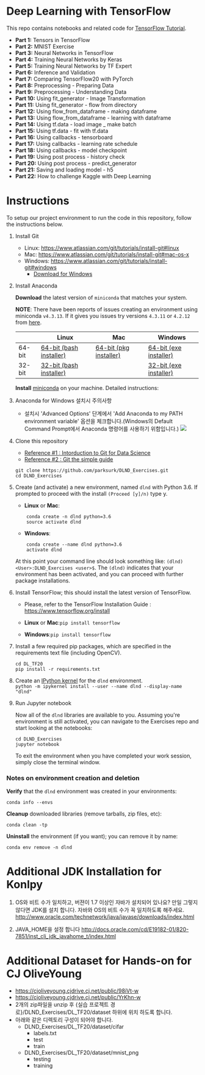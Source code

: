 Deep Learning with TensorFlow
=============================

This repo contains notebooks and related code for [TensorFlow Tutorial](https://www.tensorflow.org/tutorials/).

-	**Part 1:** Tensors in TensorFlow
-	**Part 2:** MNIST Exercise
-	**Part 3:** Neural Networks in TensorFlow
-	**Part 4:** Training Neural Networks by Keras
-	**Part 5:** Training Neural Networks by TF Expert
-	**Part 6:** Inference and Validation
-	**Part 7:** Comparing TensorFlow20 with PyTorch
-	**Part 8:** Preprocessing - Preparing Data
-	**Part 9:** Preprocessing - Understanding Data
-	**Part 10:** Using fit_generator - Image Transformation
-	**Part 11:** Using fit_generator - flow from directory
-	**Part 12:** Using flow_from_dataframe - making dataframe
-	**Part 13:** Using flow_from_dataframe - learning with dataframe
-	**Part 14:** Using tf.data - load image _ make batch
-	**Part 15:** Using tf.data - fit with tf.data
-	**Part 16:** Using callbacks - tensorboard
-	**Part 17:** Using callbacks - learning rate schedule
-	**Part 18:** Using callbacks - model checkpoint
-	**Part 19:** Using post process - history check
-	**Part 20:** Using post process - predict_generator
-	**Part 21:** Saving and loading model - h5
-	**Part 22:** How to challenge Kaggle with Deep Learning

Instructions
============

To setup our project environment to run the code in this repository, follow the instructions below.

1.	Install Git

	-	Linux: https://www.atlassian.com/git/tutorials/install-git#linux
	-	Mac: https://www.atlassian.com/git/tutorials/install-git#mac-os-x
	-	Windows: https://www.atlassian.com/git/tutorials/install-git#windows
		-	[Download for Windows](https://drive.google.com/file/d/1FIElyMq4C1M0sVyEAtJ61jb8NRFowPtI/view?usp=sharing)

2.	Install Anaconda

	**Download** the latest version of `miniconda` that matches your system.

	**NOTE**: There have been reports of issues creating an environment using miniconda `v4.3.13`. If it gives you issues try versions `4.3.11` or `4.2.12` from [here](https://repo.continuum.io/miniconda/).

	|        | Linux                                                                                            | Mac                                                                                               | Windows                                                                                            |
	|--------|--------------------------------------------------------------------------------------------------|---------------------------------------------------------------------------------------------------|----------------------------------------------------------------------------------------------------|
	| 64-bit | [64-bit (bash installer)](https://repo.continuum.io/miniconda/Miniconda3-latest-Linux-x86_64.sh) | [64-bit (pkg installer)](https://repo.continuum.io/miniconda/Miniconda3-latest-MacOSX-x86_64.pkg) | [64-bit (exe installer)](https://repo.continuum.io/miniconda/Miniconda3-latest-Windows-x86_64.exe) |
	| 32-bit | [32-bit (bash installer)](https://repo.continuum.io/miniconda/Miniconda3-latest-Linux-x86.sh)    |                                                                                                   | [32-bit (exe installer)](https://repo.continuum.io/miniconda/Miniconda3-latest-Windows-x86_64.exe) |

	**Install** [miniconda](http://conda.pydata.org/miniconda.html) on your machine. Detailed instructions:

3.	Anaconda for Windows 설치시 주의사항

	-	설치시 'Advanced Options' 단계에서 'Add Anaconda to my PATH environment variable' 옵션을 체크합니다.(Windows의 Default Command Prompt에서 Anaconda 명령어를 사용하기 위함입니다.) ![](assets/images/readme_1_anaconda_installation_advanced_option_add_path.png)

4.	Clone this repository

	-	[Reference #1 : Intorduction to Git for Data Science](https://www.datacamp.com/courses/introduction-to-git-for-data-science)
	-	[Reference #2 : Git the simple guide](https://rogerdudler.github.io/git-guide/index.ko.html)

	```
	git clone https://github.com/parksurk/DLND_Exercises.git
	cd DLND_Exercises
	```

5.	Create (and activate) a new environment, named `dlnd` with Python 3.6. If prompted to proceed with the install `(Proceed [y]/n)` type y.

	-	**Linux** or **Mac**:

	```
	    conda create -n dlnd python=3.6
	    source activate dlnd
	```

	-	**Windows**:

	```
	    conda create --name dlnd python=3.6
	    activate dlnd
	```

	At this point your command line should look something like: `(dlnd) <User>:DLND_Exercises <user>$`. The `(dlnd)` indicates that your environment has been activated, and you can proceed with further package installations.

6.	Install TensorFlow; this should install the latest version of TensorFlow.

	-	Please, refer to the TensorFlow Installation Guide : https://www.tensorflow.org/install

	-	**Linux** or **Mac**:`
		pip install tensorflow
		`

	-	**Windows**:`
		pip install tensorflow
		`

7.	Install a few required pip packages, which are specified in the requirements text file (including OpenCV).

	```
	cd DL_TF20
	pip install -r requirements.txt
	```

8.	Create an [IPython kernel](http://ipython.readthedocs.io/en/stable/install/kernel_install.html) for the `dlnd` environment.  
	`
	python -m ipykernel install --user --name dlnd --display-name "dlnd"
	`

9.	Run Jupyter notebook

	Now all of the `dlnd` libraries are available to you. Assuming you're environment is still activated, you can navigate to the Exercises repo and start looking at the notebooks:

	```
	cd DLND_Exercises
	jupyter notebook
	```

	To exit the environment when you have completed your work session, simply close the terminal window.

### Notes on environment creation and deletion

**Verify** that the `dlnd` environment was created in your environments:

```
conda info --envs
```

**Cleanup** downloaded libraries (remove tarballs, zip files, etc):

```
conda clean -tp
```

**Uninstall** the environment (if you want); you can remove it by name:

```
conda env remove -n dlnd
```

Additional JDK Installation for Konlpy
======================================

1.	OS와 비트 수가 일치하고, 버젼이 1.7 이상인 자바가 설치되어 있나요? 만일 그렇지 않다면 JDK를 설치 합니다. 자바와 OS의 비트 수가 꼭 일치하도록 해주세요. http://www.oracle.com/technetwork/java/javase/downloads/index.html

2.	JAVA_HOME을 설정 합니다 http://docs.oracle.com/cd/E19182-01/820-7851/inst_cli_jdk_javahome_t/index.html

Additional Dataset for Hands-on for CJ OliveYoung
=================================================

-	https://cjoliveyoung.cjdrive.cj.net/public/98iVt-w
-	https://cjoliveyoung.cjdrive.cj.net/public/YrKhn-w
-	2개의 zip파일을 unzip 후 {실습 프로젝트 경로}/DLND_Exercises/DL_TF20/dataset 하위에 위치 하도록 합니다.
-	아래와 같은 디렉토리 구성이 되어야 합니다.
	-	DLND_Exercises/DL_TF20/dataset/cifar
		-	labels.txt
		-	test
		-	train
	-	DLND_Exercises/DL_TF20/dataset/mnist_png
		-	testing
		-	training
